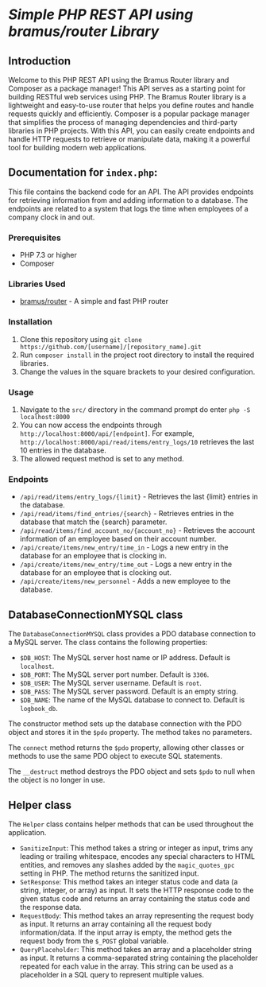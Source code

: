 # *Simple PHP REST API using bramus/router Library*

## Introduction

Welcome to this PHP REST API using the Bramus Router library and Composer as a package manager! This API serves as a starting point for building RESTful web services using PHP. The Bramus Router library is a lightweight and easy-to-use router that helps you define routes and handle requests quickly and efficiently. Composer is a popular package manager that simplifies the process of managing dependencies and third-party libraries in PHP projects. With this API, you can easily create endpoints and handle HTTP requests to retrieve or manipulate data, making it a powerful tool for building modern web applications.

## Documentation for `index.php`:

This file contains the backend code for an API. The API provides endpoints for retrieving information from and adding information to a database. The endpoints are related to a system that logs the time when employees of a company clock in and out.

### Prerequisites

- PHP 7.3 or higher
- Composer

### Libraries Used

- [bramus/router](https://github.com/bramus/router) - A simple and fast PHP router

### Installation

1. Clone this repository using `git clone https://github.com/[username]/[repository_name].git`
2. Run `composer install` in the project root directory to install the required libraries.
3. Change the values in the square brackets to your desired configuration.

### Usage

1. Navigate to the `src/` directory in the command prompt do enter `php -S localhost:8000`
3. You can now access the endpoints through `http://localhost:8000/api/[endpoint]`.
   For example, `http://localhost:8000/api/read/items/entry_logs/10` retrieves the last 10 entries in the database.
4. The allowed request method is set to any method.

### Endpoints

- `/api/read/items/entry_logs/{limit}` - Retrieves the last {limit} entries in the database.
- `/api/read/items/find_entries/{search}` - Retrieves entries in the database that match the {search} parameter.
- `/api/read/items/find_account_no/{account_no}` - Retrieves the account information of an employee based on their account number.
- `/api/create/items/new_entry/time_in` - Logs a new entry in the database for an employee that is clocking in.
- `/api/create/items/new_entry/time_out` - Logs a new entry in the database for an employee that is clocking out.
- `/api/create/items/new_personnel` - Adds a new employee to the database.

## DatabaseConnectionMYSQL class

The `DatabaseConnectionMYSQL` class provides a PDO database connection to a MySQL server. The class contains the following properties:

- `$DB_HOST`: The MySQL server host name or IP address. Default is `localhost`.
- `$DB_PORT`: The MySQL server port number. Default is `3306`.
- `$DB_USER`: The MySQL server username. Default is `root`.
- `$DB_PASS`: The MySQL server password. Default is an empty string.
- `$DB_NAME`: The name of the MySQL database to connect to. Default is `logbook_db`.

The constructor method sets up the database connection with the PDO object and stores it in the `$pdo` property. The method takes no parameters.

The `connect` method returns the `$pdo` property, allowing other classes or methods to use the same PDO object to execute SQL statements.

The `__destruct` method destroys the PDO object and sets `$pdo` to null when the object is no longer in use.

## Helper class

The `Helper` class contains helper methods that can be used throughout the application.

- `SanitizeInput`: This method takes a string or integer as input, trims any leading or trailing whitespace, encodes any special characters to HTML entities, and removes any slashes added by the `magic_quotes_gpc` setting in PHP. The method returns the sanitized input.
- `SetResponse`: This method takes an integer status code and data (a string, integer, or array) as input. It sets the HTTP response code to the given status code and returns an array containing the status code and the response data.
- `RequestBody`: This method takes an array representing the request body as input. It returns an array containing all the request body information/data. If the input array is empty, the method gets the request body from the `$_POST` global variable.
- `QueryPlaceholder`: This method takes an array and a placeholder string as input. It returns a comma-separated string containing the placeholder repeated for each value in the array. This string can be used as a placeholder in a SQL query to represent multiple values.
